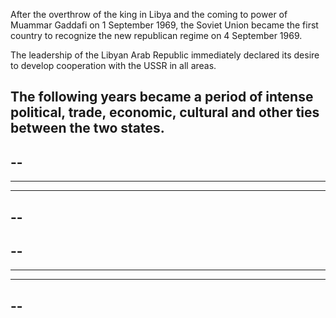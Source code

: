 After the overthrow of the king in Libya and the coming to power of Muammar Gaddafi on 1 September 1969, the Soviet Union became the first country to recognize the new republican regime on 4 September 1969.


The leadership of the Libyan Arab Republic immediately declared its desire to develop cooperation with the USSR in all areas.


The following years became a period of intense political, trade, economic, cultural and other ties between the two states.
-
--
---
------
---
--
-
--
---
------
---
--
-


